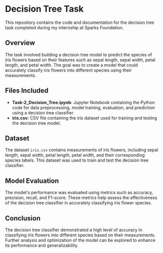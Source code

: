 # Decision Tree Task

This repository contains the code and documentation for the decision tree task completed during my internship at Sparks Foundation.

## Overview

The task involved building a decision tree model to predict the species of iris flowers based on their features such as sepal length, sepal width, petal length, and petal width. The goal was to create a model that could accurately classify iris flowers into different species using their measurements.

## Files Included

- **Task-2_Decision_Tree.ipynb**: Jupyter Notebook containing the Python code for data preprocessing, model training, evaluation, and prediction using a decision tree classifier.
- **iris.csv**: CSV file containing the iris dataset used for training and testing the decision tree model.

## Dataset

The dataset `iris.csv` contains measurements of iris flowers, including sepal length, sepal width, petal length, petal width, and their corresponding species labels. This dataset was used to train and test the decision tree classifier.

## Model Evaluation

The model's performance was evaluated using metrics such as accuracy, precision, recall, and F1-score. These metrics help assess the effectiveness of the decision tree classifier in accurately classifying iris flower species.

## Conclusion

The decision tree classifier demonstrated a high level of accuracy in classifying iris flowers into different species based on their measurements. Further analysis and optimization of the model can be explored to enhance its performance and generalizability.
